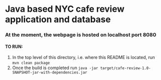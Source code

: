 # Java based NYC cafe review application and database
### At the moment, the webpage is hosted on localhost port 8080
#### TO RUN: 
1. In the top level of this directory, i.e. where this README is located, run ```mvn clean package```
2. Once the build is completed run ```java -jar target/cafe-review-1.0-SNAPSHOT-jar-with-dependencies.jar```
